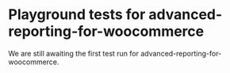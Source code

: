 # Playground tests for advanced-reporting-for-woocommerce
We are still awaiting the first test run for advanced-reporting-for-woocommerce.
